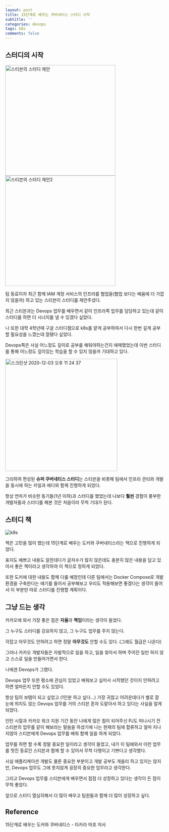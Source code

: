```yaml
---
layout: post
title: 15단계로 배우는 쿠버네티스 스터디 시작
subtitle: ''
categories: devops
tags: k8s
comments: false
---
```


## 스터디의 시작

<img width="349" alt="스티븐의 스터디 제안" src="https://user-images.githubusercontent.com/43809168/101033058-6b497780-35bd-11eb-9c4b-1247ee7dff29.png">

<img width="349" alt="스티븐의 스터디 제안2" src="https://user-images.githubusercontent.com/43809168/101033276-7c928400-35bd-11eb-9969-05bb4afb1ce0.png">

팀 동료이자 최근 함께 IAM 계정 서비스의 인프라를 협업을(협업 보다는 배움에 더 가깝지 않을까) 하고 있는 스티븐이 스터디를 제안주셨다.

최근 스티븐과는 Devops 업무를 배우면서 같이 인프라쪽 업무를 담당하고 있는데 같이 스터디를 하면 더 시너지를 낼 수 있겠다 싶었다.

나 또한 대학 4학년때 구글 스터디잼으로 k8s를 얕게 공부하여서 다시 한번 깊게 공부할 필요성을 느꼈는데 잘됐다 싶었다.

Devops쪽은 사실 어느정도 깊이로 공부를 해둬야하는건지 애매했었는데 이번 스터디를 통해 어느정도 깊이있는 학습을 할 수 있지 않을까 기대하고 있다.

<img width="355" alt="스크린샷 2020-12-03 오후 11 24 37" src="https://user-images.githubusercontent.com/43809168/101037698-b748ec00-35be-11eb-85cf-ff8947f4cc9b.png">

그리하여 편성된 **슈퍼 쿠버네티스 스터디**는 스티븐을 비롯해 팀에서 인프라 관리와 개발을 동시에 하는 카일과 에디와 함께 진행하게 되었다.

항상 연차가 비슷한 동기들(1년 이하)과 스터디를 했었는데 나보다 **훨씬** 경험이 풍부한 개발자들과 스터디를 해본 것은 처음이라 무척 기대가 된다.

## 스터디 책

![k8s](https://user-images.githubusercontent.com/43809168/101032998-6684c380-35bd-11eb-8ba7-a784fd46b37a.png)

책은 고민을 많이 했는데 15단계로 배우는 도커와 쿠버네티스라는 책으로 진행하게 되었다.

표지도 예쁘고 내용도 알찬데다가 글자수가 많지 않은데도 충분히 많은 내용을 담고 있어서 좋은 책이라고 생각하여 이 책으로 정하게 되었다.

또한 도커에 대한 내용도 함께 다룰 예정인데 다른 팀에서는 Docker Compose로 개발환경을 구축한다는 얘기를 들어서 공부해보고 우리도 적용해보면 좋겠다는 생각이 들어서 이 부분만 따로 스터디를 진행할 계획이다.

## 그냥 드는 생각

카카오에 와서 가장 좋은 점은 **자율**과 **책임**이라는 생각이 들었다.

그 누구도 스터디를 강요하지 않고, 그 누구도 업무를 주지 않는다.

각잡고 아무것도 안하려고 하면 정말 **아무것도** 안할 수도 있다. (그래도 월급은 나온다)

그러나 카카오 개발자들은 자발적으로 일을 하고, 일을 찾아서 하며 주어진 일만 하지 않고 스스로 일을 만들어가면서 한다.

나에겐 Devops가 그랬다.

Devops 업무 또한 평소에 관심이 있었고 배워보고 싶어서 시작했던 것이지 안하려고 하면 얼마든지 안할 수도 있었다.

항상 팀의 보탬이 되고 싶었고 (1인분 하고 싶다...) 가장 귀찮고 어려운데다가 별로 잘 눈에 띄지도 않는 Devops 업무를 거의 스티븐 혼자 도맡아서 하고 있다는 사실을 알게 되었다.

인턴 시절과 카카오 워크 지원 기간 동안 나에게 많은 힘이 되어주신 PJ도 떠나시기 전 스티븐의 업무를 같이 해보라는 말씀을 하셨기에 나는 현재의 팀에 합류하고 얼마 지나지않아 스티븐에게 Devops 업무를 배워 함께 일을 하게 되었다.

업무를 하면 할 수록 정말 중요한 일이라고 생각이 들었고, 내가 이 팀에와서 이런 업무를 멋진 동료인 스티븐과 함께 할 수 있어서 무척 다행이고 기쁘다고 생각했다.

사실 애플리케이션 개발도 물론 중요한 부분이고 개발 공부도 게을리 하고 있지는 않지만, Devops 업무도 그에 못지않게 굉장히 중요한 업무라고 생각한다.

그리고 Devops 업무를 스티븐에게 배우면서 점점 더 성장하고 있다는 생각이 든 점이 무척 좋았다.

앞으로 스터디 열심히해서 더 많이 배우고 팀원들과 함께 더 많이 성장하고 싶다.

## Reference

15단계로 배우는 도커와 쿠버네티스 - 타카라 마호 저서
